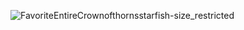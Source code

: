 ![FavoriteEntireCrownofthornsstarfish-size_restricted](https://github.com/axis0047/axis0047/assets/109018994/1197aedf-70f0-43f5-893a-7167601f3b52)

<!--
**axis0047/axis0047** is a ✨ _special_ ✨ repository because its `README.md` (this file) appears on your GitHub profile.

Here are some ideas to get you started:

- 🔭 I’m currently working on ...
- 🌱 I’m currently learning ...
- 👯 I’m looking to collaborate on ...
- 🤔 I’m looking for help with ...
- 💬 Ask me about ...
- 📫 How to reach me: ...
- 😄 Pronouns: ...
- ⚡ Fun fact: ...
-->
